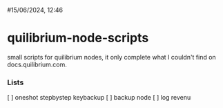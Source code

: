 #15/06/2024, 12:46
# quilibrium-node-scripts
small scripts for quilibrium nodes, it only complete what I couldn't find on docs.quilibrium.com.


### Lists

[ ] oneshot stepbystep keybackup
[ ] backup node
[ ] log revenu



